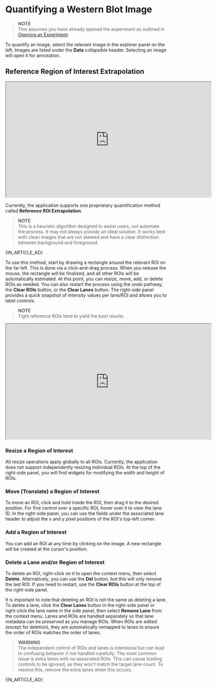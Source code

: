 # Quantifying a Western Blot Image

> **NOTE**  
> This assumes you have already opened the experiment as outlined in [Opening an Experiment](./open_an_experiment.md).

To quantify an image, select the relevant image in the explorer panel on the left. Images are listed under the **Data** collapsible header. Selecting an image will open it for annotation.

## Reference Region of Interest Extrapolation

<iframe width="640" height="360" src="https://youtube.com/embed/Wy7Ni0Qsylo">
    Demo of the Western Blot Utility auto detection of western blot bands.
</iframe>

Currently, the application supports one proprietary quantification method called **Reference ROI Extrapolation**.

> **NOTE**  
> This is a heuristic algorithm designed to assist users, not automate the process. It may not always provide an ideal solution. It works best with clean images that are not skewed and have a clear distinction between background and foreground.

{IN_ARTICLE_AD}

To use this method, start by drawing a rectangle around the relevant ROI on the far left. This is done via a click-and-drag process. When you release the mouse, the rectangle will be finalized, and all other ROIs will be automatically estimated. At this point, you can resize, move, add, or delete ROIs as needed. You can also restart the process using the undo pathway, the **Clear ROIs** button, or the **Clear Lanes** button. The right-side panel provides a quick snapshot of intensity values per lane/ROI and allows you to label controls.

> **NOTE**  
> Tight reference ROIs tend to yield the best results.

<iframe width="640" height="360" src="https://youtube.com/embed/bxRg5M3tU0Q">
    Demo of the Western Blot Utility being used to manually manage regions of interest and lanes to ensure proper annotation before quanitifcation and analysis.
</iframe>

### Resize a Region of Interest

All resize operations apply globally to all ROIs. Currently, the application does not support independently resizing individual ROIs. At the top of the right-side panel, you will find widgets for modifying the width and height of ROIs.

### Move (Translate) a Region of Interest

To move an ROI, click and hold inside the ROI, then drag it to the desired position. For fine control over a specific ROI, hover over it to view the lane ID. In the right-side panel, you can use the fields under the associated lane header to adjust the x and y pixel positions of the ROI's top-left corner.

### Add a Region of Interest

You can add an ROI at any time by clicking on the image. A new rectangle will be created at the cursor's position.

### Delete a Lane and/or Region of Interest

To delete an ROI, right-click on it to open the context menu, then select **Delete**. Alternatively, you can use the **Del** button, but this will only remove the last ROI. If you need to restart, use the **Clear ROIs** button at the top of the right-side panel.

It is important to note that deleting an ROI is not the same as deleting a lane. To delete a lane, click the **Clear Lanes** button in the right-side panel or right-click the lane name in the side panel, then select **Remove Lane** from the context menu. Lanes and ROIs are handled separately so that lane metadata can be preserved as you manage ROIs. When ROIs are edited (except for deletion), they are automatically remapped to lanes to ensure the order of ROIs matches the order of lanes.

> **WARNING**  
> The independent control of ROIs and lanes is intentional but can lead to confusing behavior if not handled carefully. The most common issue is extra lanes with no associated ROIs. This can cause loading controls to be ignored, as they won't match the target lane count. To resolve this, remove the extra lanes when this occurs.

{IN_ARTICLE_AD}
